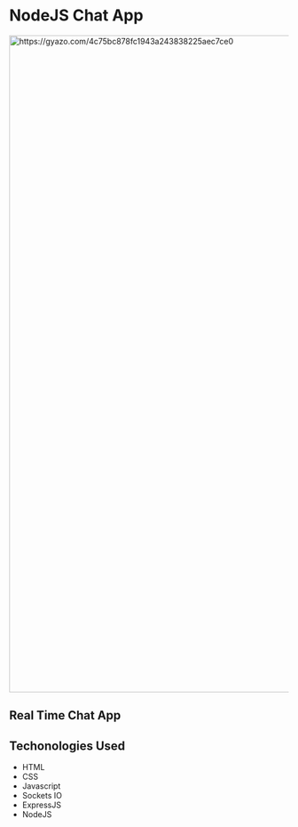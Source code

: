 <h1>NodeJS Chat App</h1>
<img src="https://i.gyazo.com/4c75bc878fc1943a243838225aec7ce0.png" alt="https://gyazo.com/4c75bc878fc1943a243838225aec7ce0" width="1182"/>

<h2>Real Time Chat App</h2>

<h2>Techonologies Used</h2>
<ul>
<li>HTML</li>
<li>CSS</li>
<li>Javascript</li>
<li>Sockets IO</li>
<li>ExpressJS</li>
<li>NodeJS</li>
</ul>
